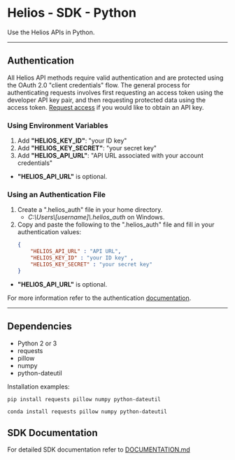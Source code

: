 # Helios - SDK - Python

Use the Helios APIs in Python.

------------------

## Authentication

All Helios API methods require valid authentication and are protected using the OAuth 2.0 "client credentials" flow.  The general process for authenticating requests involves first requesting an access token using the developer API key pair, and then requesting protected data using the access token.  [Request access](https://www.harris.com/forms/sishelioscontactus) if you would like to obtain an API key.

### Using Environment Variables
1. Add __"HELIOS\_KEY\_ID"__: "your ID key"
2. Add __"HELIOS\_KEY\_SECRET"__: "your secret key"
3. Add __"HELIOS\_API\_URL"__: "API URL associated with your account credentials"
* __"HELIOS\_API\_URL"__ is optional.

### Using an Authentication File
1. Create a ".helios_auth" file in your home directory.
    * *C:\\Users\\[username]\\.helios_auth* on Windows.
2. Copy and paste the following to the ".helios_auth" file and fill in your authentication values:
	```json
	{
		"HELIOS_API_URL" : "API URL", 
		"HELIOS_KEY_ID" : "your ID key" , 
		"HELIOS_KEY_SECRET" : "your secret key"
	}
	```
* __"HELIOS\_API\_URL"__ is optional.

For more information refer to the authentication [documentation](https://helios.earth/developers/api/authentication/).

------------------
  
## Dependencies
* Python 2 or 3
* requests
* pillow
* numpy
* python-dateutil

Installation examples:

`pip install requests pillow numpy python-dateutil`

`conda install requests pillow numpy python-dateutil`

## SDK Documentation
For detailed SDK documentation refer to [DOCUMENTATION.md](https://github.com/harris-helios/helios-sdk-python/blob/master/DOCUMENTATION.md)
